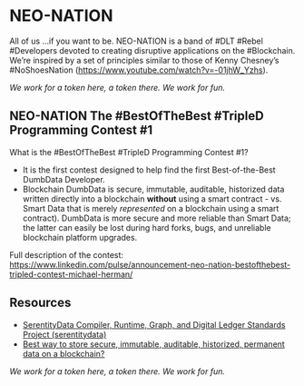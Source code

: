 # NEO-NATION

All of us …if you want to be. NEO-NATION is a band of #DLT #Rebel #Developers devoted to creating disruptive applications on the #Blockchain. We’re inspired by a set of principles similar to those of Kenny Chesney’s #NoShoesNation (https://www.youtube.com/watch?v=-01jhW_Yzhs).

*We work for a token here, a token there. We work for fun.*

## NEO-NATION The #BestOfTheBest #TripleD Programming Contest #1

What is the #BestOfTheBest #TripleD Programming Contest #1?

* It is the first contest designed to help find the first Best-of-the-Best DumbData Developer.
* Blockchain DumbData is secure, immutable, auditable, historized data written directly into a blockchain **without** using a smart contract - vs. Smart Data that is merely *represented* on a blockchain using a smart contract). DumbData is more secure and more reliable than Smart Data; the latter can easily be lost during hard forks, bugs, and unreliable blockchain platform upgrades.

Full description of the contest: https://www.linkedin.com/pulse/announcement-neo-nation-bestofthebest-tripled-contest-michael-herman/

## Resources

* [SerentityData Compiler, Runtime, Graph, and Digital Ledger Standards Project (serentitydata)](https://github.com/mwherman2000/serentitydata/blob/master/README.md)
* [Best way to store secure, immutable, auditable, historized, permanent data on a blockchain?](https://medium.com/@mwherman2000/best-way-to-store-secure-immutable-auditable-historized-permanent-data-stored-on-the-69a874ee17c)

*We work for a token here, a token there. We work for fun.*